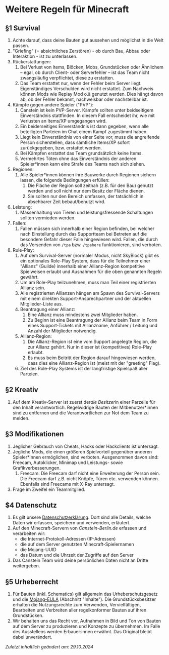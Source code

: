 # Weitere Regeln für Minecraft

## §1 Survival
1. Achte darauf, dass deine Bauten gut aussehen und möglichst in die Welt passen.
2. "Griefing" (= absichtliches Zerstören) - ob durch Bau, Abbau oder Interaktion - ist zu unterlassen.
3. Rückerstattungen:
    1. Bei Verlust von Items, Blöcken, Mobs, Grundstücken oder Ähnlichem – egal, ob durch Client- oder Serverfehler – ist das Team nicht zwangsläufig verpflichtet, diese zu erstatten.
    2. Das Team erstattet nur, wenn der Fehler beim Server liegt. Eigenständiges Verschulden wird nicht erstattet. Zum Nachweis können Mods wie Replay Mod o.ä genutzt werden. Dies hängt davon ab, ob der Fehler bekannt, nachweisbar oder nachstellbar ist.
4. Kämpfe gegen andere Spieler ("PVP"):
    1. Canstein ist kein PVP-Server. Kämpfe sollten unter beidseitigem Einverständnis stattfinden. In diesem Fall entscheidet ihr, wie mit Verlusten an Items/XP umgegangen wird.
    2. Ein beiderseitiges Einverständnis ist dann gegeben, wenn alle beteiligten Parteien im Chat einem Kampf zugestimmt haben.
    3. Liegt kein Einverständnis von einer Seite vor, muss die angreifende Person sicherstellen, dass sämtliche Items/XP sofort zurückgegeben, bzw. erstattet werden.
    4. Bei Kämpfen erstattet das Team grundsätzlich keine Items.
    5. Vermehrtes Töten ohne das Einverständnis der anderen Spieler*innen kann eine Strafe des Teams nach sich ziehen.
5. Regionen:
    1. Alle Spieler*innen können ihre Bauwerke durch Regionen sichern lassen, die folgende Bedingungen erfüllen:
        1. Die Fläche der Region soll zeitnah (z.B. für den Bau) genutzt werden und soll nicht nur dem Besitz der Fläche dienen.
        2. Sie sollten nur den Bereich umfassen, der tatsächlich in absehbarer Zeit bebaut/benutzt wird.
6. Leistung:
    1. Massenhaltung von Tieren und leistungsfressende Schaltungen sollten vermieden werden.
7. Fallen:
    1. Fallen müssen sich innerhalb einer Region befinden, bei welcher nach Einstellung durch das Supportteam bei Betreten auf die besondere Gefahr dieser Falle hingewiesen wird. Fallen, die durch das Versenden von `/tpa` bzw. `/tpahere` funktionieren, sind verboten.
8. Rule-Play:
   1. Auf dem Survival-Server (normaler Modus, nicht SkyBlock) gibt es ein optionales Role-Play System, dass für die Teilnehmer einer "Allianz" (Guilde) innerhalb einer Allianz-Region kompetitive Spielweisen erlaubt und Ausnahmen für die oben genannten Regeln gewährt.
   2. Um am Role-Play teilzunehmen, muss man Teil einer registrierten Allianz sein.
   3. Alle registrierten Allianzen hängen am Spawn des Survival-Servers mit einem direkten Support-Ansprechpartner und der aktuellen Mitglieder-Liste aus.
   4. Beantragung einer Allianz:
      1. Eine Allianz muss mindestens zwei Mitglieder haben.
      2. Zu Beginn ist eine Beantragung der Allianz beim Team in Form eines Support-Tickets mit Allianzname, Anführer / Leitung und Anzahl der Mitglieder notwendig.
   5. Allianz-Region:
      1. Die Allianz-Region ist eine vom Support angelegte Region, die zur Allianz gehört. Nur in dieser ist (kompetitives) Role-Play erlaubt.
      2. Es muss beim Beitritt der Region darauf hingewiesen werden, dass dies eine Allianz-Region ist (meist mit der "greeting" Flag).
   6. Ziel des Role-Play Systems ist der langfristige Spielspaß aller Parteien.

## §2 Kreativ
1. Auf dem Kreativ-Server ist zuerst der*die Besitzer*in einer Parzelle für den Inhalt verantwortlich. Regelwidrige Bauten der Mitbenutzer*innen sind zu entfernen und die Verantwortlichen zur Not dem Team zu melden.

## §3 Modifikationen
1. Jeglicher Gebrauch von Cheats, Hacks oder Hackclients ist untersagt.
2. Jegliche Mods, die einen größeren Spielvorteil gegenüber anderen Spieler*innen ermöglichen, sind verboten. Ausgenommen davon sind: Freecam, Autoklicker, Minimap und Leistungs- sowie Grafikverbesserungen.
    1. Freecam: Die Freecam darf nicht eine Erweiterung der Person sein. Die Freecam darf z.B. nicht Knöpfe, Türen etc. verwenden können. Ebenfalls sind Freecams mit X-Ray untersagt.
3. Frage im Zweifel ein Teammitglied.

## $4 Datenschutz
1. Es gilt unsere [Datenschutzerklärung](https://canstein-berlin.de/datenschutzerklaerung). Dort sind alle Details, welche Daten wir erfassen, speichern und verwenden, erläutert.
2. Auf den Minecraft-Servern von _Canstein-Berlin.de_ erfassen und verarbeiten wir:
    * die Internet-Protokoll-Adressen (IP-Adressen)
    * die auf dem Server genutzten Minecraft-Spielernamen
    * die Mojang-UUID
    * das Datum und die Uhrzeit der Zugriffe auf den Server
3. Das Canstein Team wird deine persönlichen Daten nicht an Dritte weitergeben.

## §5 Urheberrecht
1. Für Bauten (inkl. Schematics) gilt allgemein das Urheberschutzgesetz und die [Mojang-EULA](https://www.minecraft.net/de-de/eula) (Abschnitt "Inhalte"). Die Grundstücksbesitzer erhalten die Nutzungsrechte zum Verwenden, Vervielfältigen, Bearbeiten und Verbreiten aller regelkonformer Bauten auf ihren Grundstücken.
2. Wir behalten uns das Recht vor, Aufnahmen in Bild und Ton von Bauten auf dem Server zu produzieren und Konzepte zu 
   übernehmen. Im Falle des Ausstellens werden Erbauer:innen erwähnt. Das Original bleibt dabei unverändert.

_Zuletzt inhaltlich geändert am: 29.10.2024_